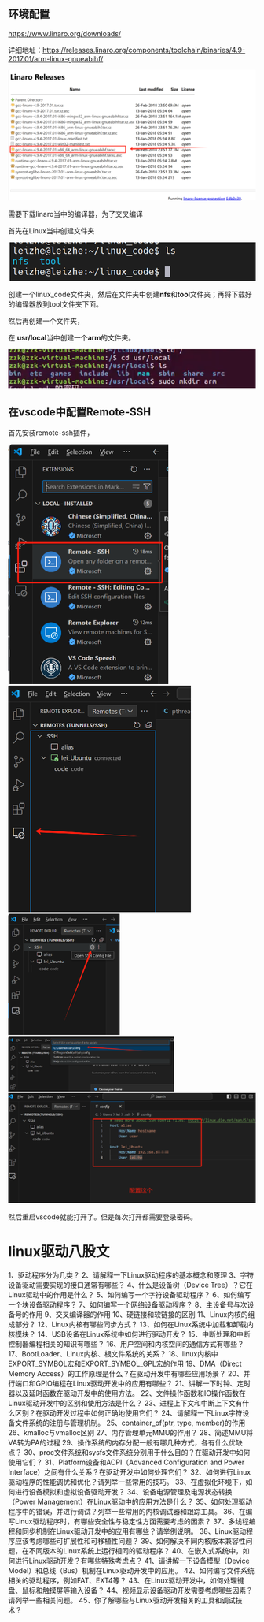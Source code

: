 







## 环境配置

https://www.linaro.org/downloads/

详细地址：https://releases.linaro.org/components/toolchain/binaries/4.9-2017.01/arm-linux-gnueabihf/

![image-20240610192250630](Linux驱动开发.assets/image-20240610192250630.png)

需要下载linaro当中的编译器，为了交叉编译



首先在Linux当中创建文件夹

![image-20240610191650201](Linux驱动开发.assets/image-20240610191650201.png)

创建一个linux_code文件夹，然后在文件夹中创建**nfs**和**tool**文件夹；再将下载好的编译器放到tool文件夹下面。

然后再创建一个文件夹，

在 **usr/local**当中创建一个**arm**的文件夹。

![image-20240610192121066](Linux驱动开发.assets/image-20240610192121066.png)



## 在vscode中配置Remote-SSH

首先安装remote-ssh插件，

<img src="Linux驱动开发.assets/image-20240610222339353.png" alt="image-20240610222339353" style="zoom:50%;" />

<img src="Linux驱动开发.assets/image-20240610222407638.png" alt="image-20240610222407638" style="zoom:50%;" />

<img src="Linux驱动开发.assets/image-20240610223158564.png" alt="image-20240610223158564" style="zoom:33%;" />

<img src="Linux驱动开发.assets/image-20240610223218107.png" alt="image-20240610223218107" style="zoom:33%;" />

<img src="Linux驱动开发.assets/image-20240610223302346.png" alt="image-20240610223302346" style="zoom:50%;" />

然后重启vscode就能打开了。但是每次打开都需要登录密码。





# linux驱动八股文

1、驱动程序分为几类？
2、请解释一下Linux驱动程序的基本概念和原理
3、字符设备驱动需要实现的接口通常有哪些？
4、什么是设备树（Device Tree）？它在Linux驱动中的作用是什么？
5、如何编写一个字符设备驱动程序？
6、如何编写一个块设备驱动程序？
7、如何编写一个网络设备驱动程序？
8、主设备号与次设备号的作用
9、交叉编译器的作用
10、硬链接和软链接的区别
11、Linux内核的组成部分？
12、Linux内核有哪些同步方式？
13、如何在Linux系统中加载和卸载内核模块？
14、USB设备在Linux系统中如何进行驱动开发？
15、中断处理和中断控制器编程相关的知识有哪些？
16、用户空间和内核空间的通信方式有哪些？
17、BootLoader、Linux内核、根文件系统的关系？
18、linux内核中EXPORT_SYMBOL宏和EXPORT_SYMBOL_GPL宏的作用
19、DMA（Direct Memory Access）的工作原理是什么？在驱动开发中有哪些应用场景？
20、并行端口和GPIO编程在Linux驱动开发中的应用有哪些？
21、讲解一下时钟、定时器以及延时函数在驱动开发中的使用方法。
22、文件操作函数和IO操作函数在Linux驱动开发中的区别和使用方法是什么？
23、进程上下文和中断上下文有什么区别？在驱动开发过程中如何正确地使用它们？
24、请解释一下Linux字符设备文件系统的注册与管理机制。
25、container_of(ptr, type, member)的作用
26、kmalloc与vmalloc区别
27、内存管理单元MMU的作用？
28、简述MMU将VA转为PA的过程
29、操作系统的内存分配一般有哪几种方式，各有什么优缺点？
30、proc文件系统和sysfs文件系统分别用于什么目的？在驱动开发中如何使用它们？
31、Platform设备和ACPI（Advanced Configuration and Power Interface）之间有什么关系？在驱动开发中如何处理它们？
32、如何进行Linux驱动程序的性能调优和优化？请列举一些常用的技巧。
33、在虚拟化环境下，如何进行设备模拟和虚拟设备驱动开发？
34、设备电源管理及电源状态转换（Power Management）在Linux驱动中的应用方法是什么？
35、如何处理驱动程序中的错误，并进行调试？列举一些常用的内核调试器和跟踪工具。
36、在编写Linux驱动程序时，有哪些安全性与稳定性方面需要考虑的因素？
37、多线程编程和同步机制在Linux驱动开发中的应用有哪些？请举例说明。
38、Linux驱动程序应该考虑哪些可扩展性和可移植性问题？
39、如何解决不同内核版本兼容性问题，在不同版本的Linux系统上运行相同的驱动程序？
40、在嵌入式系统中，如何进行Linux驱动开发？有哪些特殊考虑点？
41、请讲解一下设备模型（Device Model）和总线（Bus）机制在Linux驱动开发中的应用。
42、如何编写文件系统相关的驱动程序，例如FAT、EXT4等？
43、在Linux驱动开发中，如何处理键盘、鼠标和触摸屏等输入设备？
44、视频显示设备驱动开发需要考虑哪些因素？请列举一些相关问题。
45、你了解哪些与Linux驱动开发相关的工具和调试技术？

